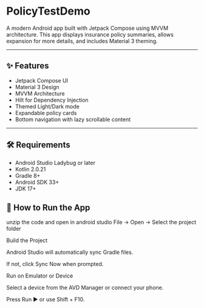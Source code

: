 # PolicyTestDemo

A modern Android app built with Jetpack Compose using MVVM architecture. This app displays insurance policy summaries, allows expansion for more details, and includes Material 3 theming.

---

## ✨ Features

- Jetpack Compose UI
- Material 3 Design
- MVVM Architecture
- Hilt for Dependency Injection
- Themed Light/Dark mode
- Expandable policy cards
- Bottom navigation with lazy scrollable content

---

## 🛠️ Requirements

- Android Studio Ladybug or later
- Kotlin 2.0.21
- Gradle 8+
- Android SDK 33+
- JDK 17+


## 🚀 How to Run the App
unzip the code and open in android studio
File → Open → Select the project folder

Build the Project

Android Studio will automatically sync Gradle files.

If not, click Sync Now when prompted.

Run on Emulator or Device

Select a device from the AVD Manager or connect your phone.

Press Run ▶️ or use Shift + F10.